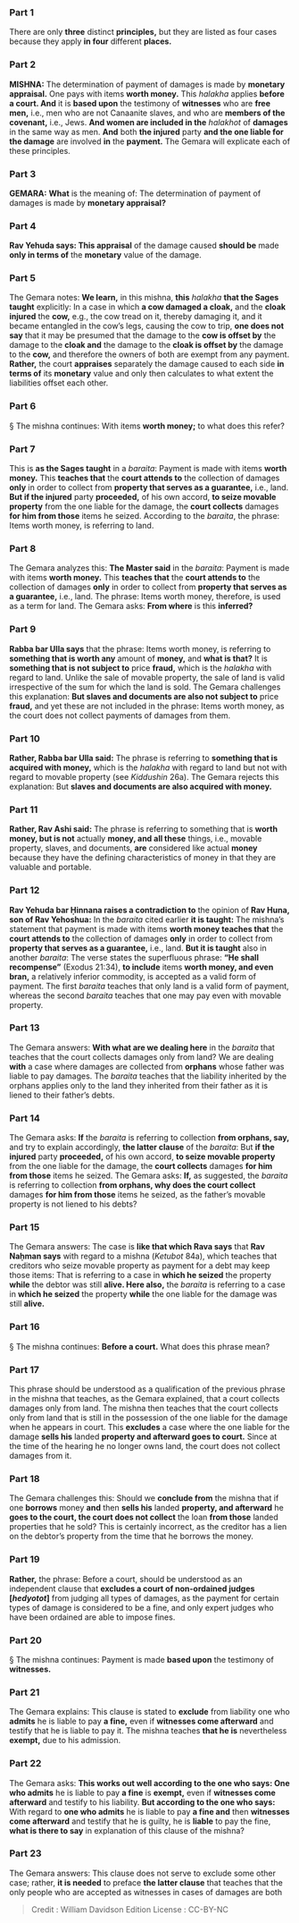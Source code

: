 
### Part 1
There are only <b>three</b> distinct <b>principles,</b> but they are listed as four cases because they apply <b>in four</b> different <b>places.</b>

### Part 2
<strong>MISHNA:</strong> The determination of payment of damages is made by <b>monetary appraisal.</b> One pays with items <b>worth money.</b> This <i>halakha</i> applies <b>before a court. And</b> it is <b>based upon</b> the testimony of <b>witnesses</b> who are <b>free men,</b> i.e., men who are not Canaanite slaves, and who are <b>members of the covenant,</b> i.e., Jews. <b>And women are included in the</b> <i>halakhot</i> of <b>damages</b> in the same way as men. <b>And</b> both <b>the injured</b> party <b>and the one liable for the damage</b> are involved <b>in</b> the <b>payment.</b> The Gemara will explicate each of these principles.

### Part 3
<strong>GEMARA:</strong> <b>What</b> is the meaning of: The determination of payment of damages is made by <b>monetary appraisal?</b>

### Part 4
<b>Rav Yehuda says: This appraisal</b> of the damage caused <b>should be</b> made <b>only in terms of</b> the <b>monetary</b> value of the damage.

### Part 5
The Gemara notes: <b>We learn,</b> in this mishna, <b>this</b> <i>halakha</i> <b>that the Sages taught</b> explicitly: In a case in which <b>a cow damaged a cloak,</b> and the <b>cloak injured</b> the <b>cow,</b> e.g., the cow tread on it, thereby damaging it, and it became entangled in the cow’s legs, causing the cow to trip, <b>one does not say</b> that it may be presumed that the damage to the <b>cow is offset by</b> the damage to the <b>cloak and</b> the damage to the <b>cloak is offset by</b> the damage to the <b>cow,</b> and therefore the owners of both are exempt from any payment. <b>Rather,</b> the court <b>appraises</b> separately the damage caused to each side <b>in terms of</b> its <b>monetary</b> value and only then calculates to what extent the liabilities offset each other.

### Part 6
§ The mishna continues: With items <b>worth money;</b> to what does this refer?

### Part 7
This is <b>as the Sages taught</b> in a <i>baraita</i>: Payment is made with items <b>worth money.</b> This <b>teaches that</b> the <b>court attends to</b> the collection of damages <b>only</b> in order to collect from <b>property that serves as a guarantee,</b> i.e., land. <b>But if the injured</b> party <b>proceeded,</b> of his own accord, <b>to seize movable property</b> from the one liable for the damage, the <b>court collects</b> damages <b>for him from those</b> items he seized. According to the <i>baraita</i>, the phrase: Items worth money, is referring to land.

### Part 8
The Gemara analyzes this: <b>The Master said</b> in the <i>baraita</i>: Payment is made with items <b>worth money.</b> This <b>teaches that</b> the <b>court attends to</b> the collection of damages <b>only</b> in order to collect from <b>property that serves as a guarantee,</b> i.e., land. The phrase: Items worth money, therefore, is used as a term for land. The Gemara asks: <b>From where</b> is this <b>inferred?</b>

### Part 9
<b>Rabba bar Ulla says</b> that the phrase: Items worth money, is referring to <b>something that is worth any</b> amount of <b>money,</b> and <b>what is that?</b> It is <b>something that is not subject to</b> price <b>fraud,</b> which is the <i>halakha</i> with regard to land. Unlike the sale of movable property, the sale of land is valid irrespective of the sum for which the land is sold. The Gemara challenges this explanation: <b>But slaves and documents are also not subject to</b> price <b>fraud,</b> and yet these are not included in the phrase: Items worth money, as the court does not collect payments of damages from them.

### Part 10
<b>Rather, Rabba bar Ulla said:</b> The phrase is referring to <b>something that is acquired with money,</b> which is the <i>halakha</i> with regard to land but not with regard to movable property (see <i>Kiddushin</i> 26a). The Gemara rejects this explanation: But <b>slaves and documents are also acquired with money.</b>

### Part 11
<b>Rather, Rav Ashi said:</b> The phrase is referring to something that is <b>worth money, but is not</b> actually <b>money, and all these</b> things, i.e., movable property, slaves, and documents, <b>are</b> considered like actual <b>money</b> because they have the defining characteristics of money in that they are valuable and portable.

### Part 12
<b>Rav Yehuda bar Ḥinnana raises a contradiction to</b> the opinion of <b>Rav Huna, son of Rav Yehoshua:</b> In the <i>baraita</i> cited earlier <b>it is taught:</b> The mishna’s statement that payment is made with items <b>worth money teaches that</b> the <b>court attends to</b> the collection of damages <b>only</b> in order to collect from <b>property that serves as a guarantee,</b> i.e., land. <b>But it is taught</b> also in another <i>baraita</i>: The verse states the superfluous phrase: <b>“He shall recompense”</b> (Exodus 21:34), <b>to include</b> items <b>worth money, and even bran,</b> a relatively inferior commodity, is accepted as a valid form of payment. The first <i>baraita</i> teaches that only land is a valid form of payment, whereas the second <i>baraita</i> teaches that one may pay even with movable property.

### Part 13
The Gemara answers: <b>With what are we dealing here</b> in the <i>baraita</i> that teaches that the court collects damages only from land? We are dealing <b>with</b> a case where damages are collected from <b>orphans</b> whose father was liable to pay damages. The <i>baraita</i> teaches that the liability inherited by the orphans applies only to the land they inherited from their father as it is liened to their father’s debts.

### Part 14
The Gemara asks: <b>If</b> the <i>baraita</i> is referring to collection <b>from orphans, say,</b> and try to explain accordingly, <b>the latter clause</b> of the <i>baraita</i>: But <b>if the injured</b> party <b>proceeded,</b> of his own accord, <b>to seize movable property</b> from the one liable for the damage, the <b>court collects</b> damages <b>for him from those</b> items he seized. The Gemara asks: <b>If,</b> as suggested, the <i>baraita</i> is referring to collection <b>from orphans, why does the court collect</b> damages <b>for him from those</b> items he seized, as the father’s movable property is not liened to his debts?

### Part 15
The Gemara answers: The case is <b>like that which Rava says</b> that <b>Rav Naḥman says</b> with regard to a mishna (<i>Ketubot</i> 84a), which teaches that creditors who seize movable property as payment for a debt may keep those items: That is referring to a case in <b>which he seized</b> the property <b>while</b> the debtor was still <b>alive. Here also,</b> the <i>baraita</i> is referring to a case in <b>which he seized</b> the property <b>while</b> the one liable for the damage was still <b>alive.</b>

### Part 16
§ The mishna continues: <b>Before a court.</b> What does this phrase mean?

### Part 17
This phrase should be understood as a qualification of the previous phrase in the mishna that teaches, as the Gemara explained, that a court collects damages only from land. The mishna then teaches that the court collects only from land that is still in the possession of the one liable for the damage when he appears in court. This <b>excludes</b> a case where the one liable for the damage <b>sells his</b> landed <b>property and afterward goes to court.</b> Since at the time of the hearing he no longer owns land, the court does not collect damages from it.

### Part 18
The Gemara challenges this: Should we <b>conclude from</b> the mishna that if one <b>borrows</b> money <b>and</b> then <b>sells his</b> landed <b>property, and afterward</b> he <b>goes to the court, the court does not collect</b> the loan <b>from those</b> landed properties that he sold? This is certainly incorrect, as the creditor has a lien on the debtor’s property from the time that he borrows the money.

### Part 19
<b>Rather,</b> the phrase: Before a court, should be understood as an independent clause that <b>excludes a court of non-ordained judges [<i>hedyotot</i>]</b> from judging all types of damages, as the payment for certain types of damage is considered to be a fine, and only expert judges who have been ordained are able to impose fines.

### Part 20
§ The mishna continues: Payment is made <b>based upon</b> the testimony of <b>witnesses.</b>

### Part 21
The Gemara explains: This clause is stated to <b>exclude</b> from liability one who <b>admits</b> he is liable to pay <b>a fine,</b> even if <b>witnesses come afterward</b> and testify that he is liable to pay it. The mishna teaches <b>that he is</b> nevertheless <b>exempt,</b> due to his admission.

### Part 22
The Gemara asks: <b>This works out well according to the one who says: One who admits</b> he is liable to pay <b>a fine</b> is <b>exempt,</b> even if <b>witnesses come afterward</b> and testify to his liability. <b>But according to the one who says:</b> With regard to <b>one who admits</b> he is liable to pay <b>a fine and</b> then <b>witnesses come afterward</b> and testify that he is guilty, he is <b>liable</b> to pay the fine, <b>what is there to say</b> in explanation of this clause of the mishna?

### Part 23
The Gemara answers: This clause does not serve to exclude some other case; rather, <b>it is needed</b> to preface <b>the latter clause</b> that teaches that the only people who are accepted as witnesses in cases of damages are both

>Credit : William Davidson Edition
>License : CC-BY-NC